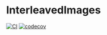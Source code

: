 # InterleavedImages

[![CI](https://github.com/HolyLab/InterleavedImages.jl/actions/workflows/CI.yml/badge.svg)](https://github.com/HolyLab/InterleavedImages.jl/actions/workflows/CI.yml)
[![codecov](https://codecov.io/gh/HolyLab/InterleavedImages.jl/branch/master/graph/badge.svg)](https://codecov.io/gh/HolyLab/InterleavedImages.jl)
